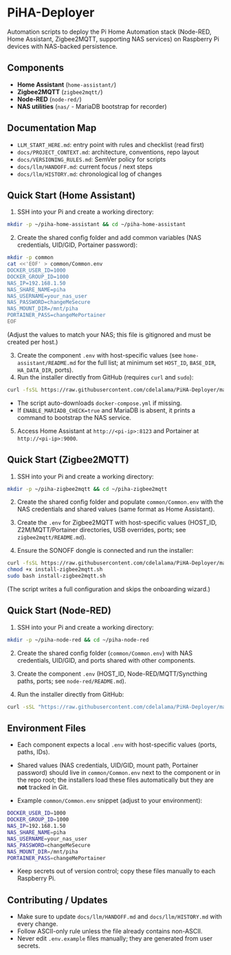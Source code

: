 # PiHA-Deployer

Automation scripts to deploy the Pi Home Automation stack (Node-RED, Home Assistant, Zigbee2MQTT, supporting NAS services) on Raspberry Pi devices with NAS-backed persistence.

## Components

- **Home Assistant** (`home-assistant/`)
- **Zigbee2MQTT** (`zigbee2mqtt/`)
- **Node-RED** (`node-red/`)
- **NAS utilities** (`nas/` - MariaDB bootstrap for recorder)

## Documentation Map

- `LLM_START_HERE.md`: entry point with rules and checklist (read first)
- `docs/PROJECT_CONTEXT.md`: architecture, conventions, repo layout
- `docs/VERSIONING_RULES.md`: SemVer policy for scripts
- `docs/llm/HANDOFF.md`: current focus / next steps
- `docs/llm/HISTORY.md`: chronological log of changes

## Quick Start (Home Assistant)

1. SSH into your Pi and create a working directory:

```bash
mkdir -p ~/piha-home-assistant && cd ~/piha-home-assistant
```

2. Create the shared config folder and add common variables (NAS credentials, UID/GID, Portainer password):

```bash
mkdir -p common
cat <<'EOF' > common/Common.env
DOCKER_USER_ID=1000
DOCKER_GROUP_ID=1000
NAS_IP=192.168.1.50
NAS_SHARE_NAME=piha
NAS_USERNAME=your_nas_user
NAS_PASSWORD=changeMeSecure
NAS_MOUNT_DIR=/mnt/piha
PORTAINER_PASS=changeMePortainer
EOF
```

(Adjust the values to match your NAS; this file is gitignored and must be created per host.)

3. Create the component `.env` with host-specific values (see `home-assistant/README.md` for the full list; at minimum set `HOST_ID`, `BASE_DIR`, `HA_DATA_DIR`, ports).
4. Run the installer directly from GitHub (requires `curl` and `sudo`):
```bash
curl -fsSL https://raw.githubusercontent.com/cdelalama/PiHA-Deployer/main/home-assistant/install-home-assistant.sh | sudo bash
```

- The script auto-downloads `docker-compose.yml` if missing.
- If `ENABLE_MARIADB_CHECK=true` and MariaDB is absent, it prints a command to bootstrap the NAS service.

5. Access Home Assistant at `http://<pi-ip>:8123` and Portainer at `http://<pi-ip>:9000`.

## Quick Start (Zigbee2MQTT)

1. SSH into your Pi and create a working directory:

```bash
mkdir -p ~/piha-zigbee2mqtt && cd ~/piha-zigbee2mqtt
```

2. Create the shared config folder and populate `common/Common.env` with the NAS credentials and shared values (same format as Home Assistant).

3. Create the `.env` for Zigbee2MQTT with host-specific values (HOST_ID, Z2M/MQTT/Portainer directories, USB overrides, ports; see `zigbee2mqtt/README.md`).

4. Ensure the SONOFF dongle is connected and run the installer:

```bash
curl -fsSL https://raw.githubusercontent.com/cdelalama/PiHA-Deployer/main/zigbee2mqtt/install-zigbee2mqtt.sh -o install-zigbee2mqtt.sh
chmod +x install-zigbee2mqtt.sh
sudo bash install-zigbee2mqtt.sh
```

(The script writes a full configuration and skips the onboarding wizard.)

## Quick Start (Node-RED)

1. SSH into your Pi and create a working directory:

```bash
mkdir -p ~/piha-node-red && cd ~/piha-node-red
```

2. Create the shared config folder (`common/Common.env`) with NAS credentials, UID/GID, and ports shared with other components.

3. Create the component `.env` (HOST_ID, Node-RED/MQTT/Syncthing paths, ports; see `node-red/README.md`).

4. Run the installer directly from GitHub:

```bash
curl -sSL "https://raw.githubusercontent.com/cdelalama/PiHA-Deployer/main/node-red/install-node-red.sh" | bash
```

## Environment Files

- Each component expects a local `.env` with host-specific values (ports, paths, IDs).

- Shared values (NAS credentials, UID/GID, mount path, Portainer password) should live in `common/Common.env` next to the component or in the repo root; the installers load these files automatically but they are **not** tracked in Git.

- Example `common/Common.env` snippet (adjust to your environment):

```bash
DOCKER_USER_ID=1000
DOCKER_GROUP_ID=1000
NAS_IP=192.168.1.50
NAS_SHARE_NAME=piha
NAS_USERNAME=your_nas_user
NAS_PASSWORD=changeMeSecure
NAS_MOUNT_DIR=/mnt/piha
PORTAINER_PASS=changeMePortainer
```

- Keep secrets out of version control; copy these files manually to each Raspberry Pi.

## Contributing / Updates

- Make sure to update `docs/llm/HANDOFF.md` and `docs/llm/HISTORY.md` with every change.
- Follow ASCII-only rule unless the file already contains non-ASCII.
- Never edit `.env.example` files manually; they are generated from user secrets.
